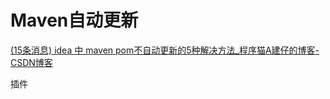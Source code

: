 # Maven自动更新

[(15条消息) idea 中 maven pom不自动更新的5种解决方法_程序猫A建仔的博客-CSDN博客](https://blog.csdn.net/weixin_44504146/article/details/99444067)

插件